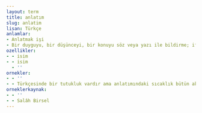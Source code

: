 ```yaml
---
layout: term
title: anlatım
slug: anlatim
lisan: Türkçe
anlamlar:
- Anlatmak işi
- Bir duyguyu, bir düşünceyi, bir konuyu söz veya yazı ile bildirme; ifade
ozellikler:
- - isim
- - isim
  - ''
ornekler:
- - ''
- - Türkçesinde bir tutukluk vardır ama anlatımındaki sıcaklık bütün aksaklıkları bir anda silip yok eder.
orneklerkaynak:
- - ''
- - Salâh Birsel
---
```

